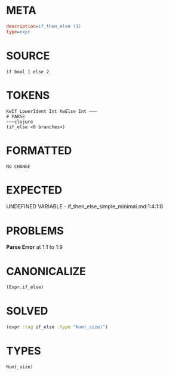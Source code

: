 # META
~~~ini
description=if_then_else (1)
type=expr
~~~
# SOURCE
~~~roc
if bool 1 else 2
~~~
# TOKENS
~~~text
KwIf LowerIdent Int KwElse Int ~~~
# PARSE
~~~clojure
(if_else <0 branches>)
~~~
# FORMATTED
~~~roc
NO CHANGE
~~~
# EXPECTED
UNDEFINED VARIABLE - if_then_else_simple_minimal.md:1:4:1:8
# PROBLEMS
**Parse Error**
at 1:1 to 1:9

# CANONICALIZE
~~~clojure
(Expr.if_else)
~~~
# SOLVED
~~~clojure
(expr :tag if_else :type "Num(_size)")
~~~
# TYPES
~~~roc
Num(_size)
~~~
